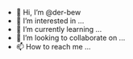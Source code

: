 - 👋 Hi, I’m @der-bew
- 👀 I’m interested in ...
- 🌱 I’m currently learning ...
- 💞️ I’m looking to collaborate on ...
- 📫 How to reach me ...

<!---
The distance between what you want and what you get is what you do
--->
